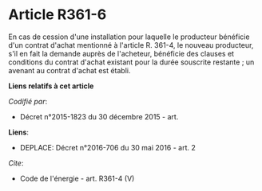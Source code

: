 # Article R361-6

En cas de cession d'une installation pour laquelle le producteur bénéficie d'un contrat d'achat mentionné à l'article R.
361-4, le nouveau producteur, s'il en fait la demande auprès de l'acheteur, bénéficie des clauses et conditions du contrat
d'achat existant pour la durée souscrite restante ; un avenant au contrat d'achat est établi.

**Liens relatifs à cet article**

_Codifié par_:

  - Décret n°2015-1823 du 30 décembre 2015 - art.

**Liens**:

  - DEPLACE: Décret n°2016-706 du 30 mai 2016 - art. 2

_Cite_:

  - Code de l'énergie - art. R361-4 (V)
